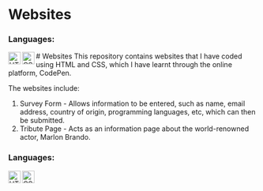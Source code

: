 # Websites

### Languages:
<a href="#"><img align="left" alt="HTML5" height="25px" src="https://img.shields.io/badge/HTML5-E34F26?style=for-the-badge&logo=html5&logoColor=white" /></a>
<a href="#"><img align="left" alt="CSS" height="25px" src="https://img.shields.io/badge/CSS-239120?&style=for-the-badge&logo=css3&logoColor=white" /></a># Websites
This repository contains websites that I have coded using HTML and CSS, which I have learnt through the online platform, CodePen.

The websites include:
1. Survey Form - Allows information to be entered, such as name, email address, country of origin, programming languages, etc, which can then be submitted.
2. Tribute Page - Acts as an information page about the world-renowned actor, Marlon Brando.

### Languages:
<a href="#"><img align="left" alt="HTML5" height="25px" src="https://img.shields.io/badge/HTML5-E34F26?style=for-the-badge&logo=html5&logoColor=white" /></a>
<a href="#"><img align="left" alt="CSS" height="25px" src="https://img.shields.io/badge/CSS-239120?&style=for-the-badge&logo=css3&logoColor=white" /></a>
